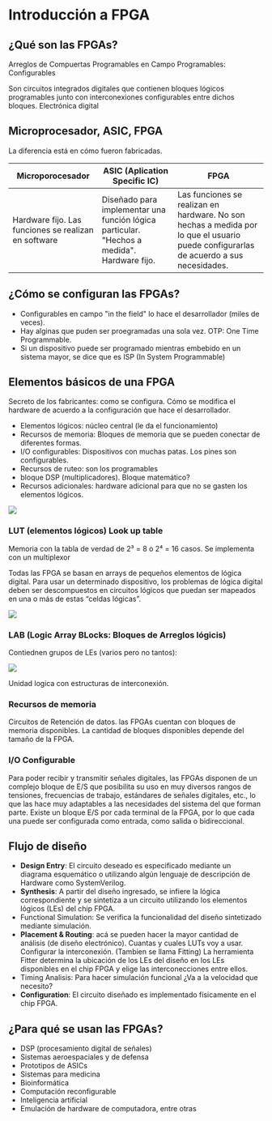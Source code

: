 # Introducción a FPGA

## ¿Qué son las FPGAs?
Arreglos de Compuertas Programables en Campo
Programables: Configurables

Son circuitos integrados digitales que contienen bloques lógicos programables junto con interconexiones configurables entre dichos bloques.
Electrónica digital

## Microprocesador, ASIC, FPGA
La diferencia está en cómo fueron fabricadas.

| Microporocesador|ASIC (Aplication Specific IC) | FPGA|
|--- | --- | --- |
|Hardware fijo. Las funciones se realizan en software | Diseñado para implementar una función lógica particular. "Hechos a medida". Hardware fijo. | Las funciones se realizan en hardware. No son hechas a medida por lo que el usuario puede configurarlas de acuerdo a sus necesidades. |

## ¿Cómo se configuran las FPGAs?
* Configurables en campo "in the field" lo hace el desarrollador (miles de veces). 
* Hay alginas que puden ser proegramadas una sola vez. OTP: One Time Programmable. 
* Si un dispositivo puede ser programado mientras embebido en un sistema mayor, se dice que es ISP (In System Programmable)

## Elementos básicos de una FPGA
Secreto de los fabricantes: como se configura. Cómo se modifica el hardware de acuerdo a la configuración que hace el desarrollador.

* Elementos lógicos: núcleo central (le da el funcionamiento)
* Recursos de memoria: Bloques de memoria que se pueden conectar de diferentes formas.
* I/O configurables: Dispositivos con muchas patas. Los pines son configurables.
* Recursos de ruteo: son los programables
* bloque DSP (multiplicadores). Bloque matemático?
* Recursos adicionales: hardware adicional para que no se gasten los elementos lógicos.

![](https://imgur.com/1cSPFNm.png)

### LUT (elementos lógicos) Look up table
Memoria con la tabla de verdad de 2³ = 8 o 2⁴ = 16 casos.
Se implementa con un multiplexor

Todas las FPGA se basan en arrays de pequeños elementos de lógica digital.
Para usar un determinado dispositivo, los problemas de lógica digital deben ser
descompuestos en circuitos lógicos que puedan ser mapeados en una o más
de estas “celdas lógicas”.

![](https://imgur.com/yJGafwg.png)

### LAB (Logic Array BLocks: Bloques de Arreglos lógicis)
Contiednen grupos de LEs (varios pero no tantos):

![](https://imgur.com/DM87ntC.png)

Unidad logica con estructuras de interconexión. 

### Recursos de memoria
Circuitos de Retención de datos.
las FPGAs cuentan con bloques de memoria disponibles. La cantidad de bloques disponibles depende del tamaño de la FPGA.

### I/O Configurable
Para poder recibir y transmitir señales digitales, las FPGAs disponen de un
complejo bloque de E/S que posibilita su uso en muy diversos rangos de
tensiones, frecuencias de trabajo, estándares de señales digitales, etc., lo que
las hace muy adaptables a las necesidades del sistema del que forman parte.
Existe un bloque E/S por cada terminal de la FPGA, por lo que cada una puede
ser configurada como entrada, como salida o bidireccional.

## Flujo de diseño
* **Design Entry**: El circuito deseado es especificado mediante un diagrama
  esquemático o utilizando algún lenguaje de descripción de Hardware como
  SystemVerilog.
* **Synthesis**: A partir del diseño ingresado, se infiere la lógica correspondiente
  y se sintetiza a un circuito utilizando los elementos lógicos (LEs) del chip
  FPGA.
* Functional Simulation: Se verifica la funcionalidad del diseño sintetizado
  mediante simulación.
* **Placement & Routing**: acá se pueden hacer la mayor cantidad de análisis (de diseño 
  electrónico). Cuantas y cuales LUTs voy a usar. Configurar la interconexión.
  (Tambien se llama Fitting) La herramienta Fitter determina la ubicación de los LEs del diseño en los LEs disponibles en el chip FPGA y elige las interconecciones entre ellos.
* Timing Analisis: Para hacer simulación funcional ¿Va a la velocidad que
  necesito?
* **Configuration**: El circuito diseñado es implementado físicamente en el chip
  FPGA.

## ¿Para qué se usan las FPGAs?
* DSP (procesamiento digital de señales)
* Sistemas aeroespaciales y de defensa
* Prototipos de ASICs
* Sistemas para medicina
* Bioinformática
* Computación reconfigurable
* Inteligencia artificial
* Emulación de hardware de computadora, entre otras

